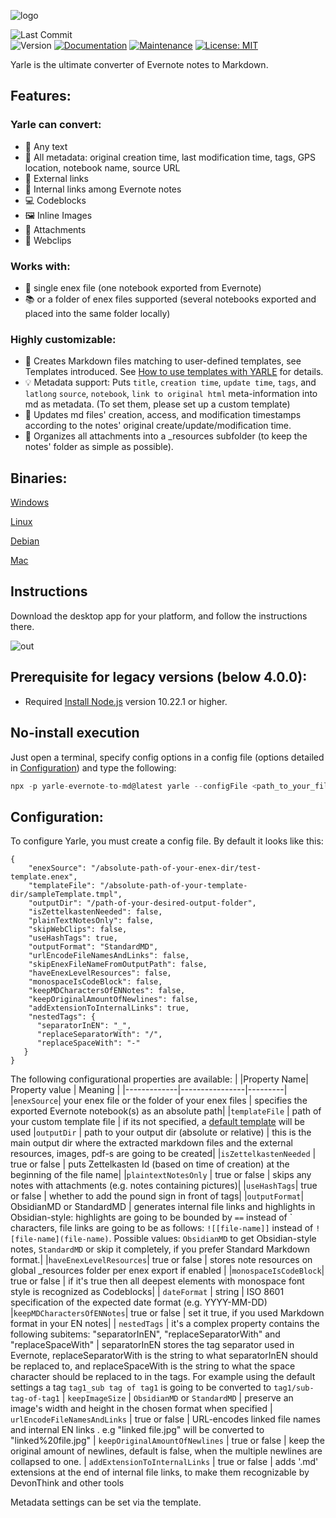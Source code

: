 

![logo](screens/yarle-logo.png)

![Last Commit](https://img.shields.io/github/last-commit/akosbalasko/yarle?style=for-the-badge)  
![Version](https://img.shields.io/badge/version-4.0.11-blue?style=for-the-badge)
[![Documentation](https://img.shields.io/badge/documentation-yes-brightgreen?style=for-the-badge)](https://github.com/akosbalasko/yarle#readme)
[![Maintenance](https://img.shields.io/badge/Maintained%3F-yes-green?style=for-the-badge)](https://github.com/akosbalasko/yarle/graphs/commit-activity)
[![License: MIT](https://img.shields.io/github/license/akosbalasko/yarle?style=for-the-badge)](https://github.com/akosbalasko/yarle/blob/master/LICENSE)


Yarle is the ultimate converter of Evernote notes to Markdown.


## Features:

### Yarle can convert:
- :memo: Any text
- :memo: All metadata: original creation time, last modification time, tags, GPS location, notebook name, source URL
- :link: External links
- :link: Internal links among Evernote notes
- :computer: Codeblocks
- :framed_picture: Inline Images
- :paperclip: Attachments
- :page_facing_up: Webclips

### Works with:
- :notebook: single enex file (one notebook exported from Evernote)
- :books: or a folder of enex files supported (several notebooks exported and placed into the same folder locally)

### Highly customizable:


- :rocket: Creates Markdown files matching to user-defined templates, see Templates introduced. See [How to use templates with YARLE](Templates.md) for details.
- :bulb: Metadata support: Puts `title`, `creation time`, `update time`, `tags`, and `latlong` `source`, `notebook`, `link to original html` meta-information into md as metadata. (To set them, please set up a custom template)
- :hammer: Updates md files' creation, access, and modification timestamps according to the notes' original create/update/modification time.
- :hammer: Organizes all attachments into a _resources subfolder (to keep the notes' folder as simple as possible).

## Binaries: 

[Windows](https://github.com/akosbalasko/yarle/releases/download/v4.0.11/yarle-evernote-to-md-4.0.11.Setup.exe)

[Linux](https://github.com/akosbalasko/yarle/releases/download/v4.0.11/yarle-evernote-to-md-4.0.11-1.x86_64.rpm)

[Debian](https://github.com/akosbalasko/yarle/releases/download/v4.0.11/yarle-evernote-to-md_4.0.11_amd64.deb)

[Mac](https://github.com/akosbalasko/yarle/releases/download/v4.0.11/yarle-evernote-to-md-darwin-x64-4.0.11.zip)



## Instructions

Download the desktop app for your platform, and follow the instructions there.

![out](https://user-images.githubusercontent.com/11886731/114092375-1a72c400-98ba-11eb-9c74-300d1e4c0829.gif)


## Prerequisite for legacy versions (below 4.0.0):

 - Required [Install Node.js](https://nodejs.org/en/download/) version 10.22.1 or higher.

## No-install execution
Just open a terminal, specify config options in a config file (options detailed in [Configuration](#Configuration)) and type the following:

```javascript
npx -p yarle-evernote-to-md@latest yarle --configFile <path_to_your_file e.g. ./config.json>
```

## Configuration:

To configure Yarle, you must create a config file. By default it looks like this:

```
{
    "enexSource": "/absolute-path-of-your-enex-dir/test-template.enex",
    "templateFile": "/absolute-path-of-your-template-dir/sampleTemplate.tmpl",
    "outputDir": "/path-of-your-desired-output-folder",
    "isZettelkastenNeeded": false,
    "plainTextNotesOnly": false,
    "skipWebClips": false,
    "useHashTags": true,
    "outputFormat": "StandardMD",
    "urlEncodeFileNamesAndLinks": false,
    "skipEnexFileNameFromOutputPath": false,
    "haveEnexLevelResources": false,
    "monospaceIsCodeBlock": false,
    "keepMDCharactersOfENNotes": false,
    "keepOriginalAmountOfNewlines": false,
    "addExtensionToInternalLinks": true,
    "nestedTags": {
      "separatorInEN": "_",
      "replaceSeparatorWith": "/",
      "replaceSpaceWith": "-"
   }
}
```
The following configurational properties are available:
|
|Property Name| Property value | Meaning |
|-------------|----------------|---------|
|```enexSource```| your enex file or the folder of your enex files | specifies the exported Evernote notebook(s) as an absolute path|
|```templateFile``` | path of your custom template file | if its not specified, a [default template](https://github.com/akosbalasko/yarle/blob/master/src/utils/templates/default-template.ts) will be used
|```outputDir``` | path to your output dir (absolute or relative) | this is the main output dir where the extracted markdown files and the external resources, images, pdf-s are going to be created|
|```isZettelkastenNeeded``` |  true or false | puts Zettelkasten Id (based on time of creation) at the beginning of the file name|
|```plaintextNotesOnly``` |  true or false | skips any notes with attachments (e.g. notes containing pictures)|
|```useHashTags```|  true or false | whether to add the pound sign in front of tags|
|```outputFormat```|  ObsidianMD or StandardMD | generates internal file links and highlights in Obsidian-style: highlights are going to be bounded by `==` instead of \` characters, file links are going to be as follows: `![[file-name]]` instead of `![file-name](file-name)`. Possible values: `ObsidianMD` to get Obsidian-style notes, `StandardMD` or skip it completely, if you prefer Standard Markdown format.|
|```haveEnexLevelResources```|  true or false | stores note resources on global _resources folder per enex export if enabled |
|```monospaceIsCodeBlock```| true or false | if it's true then all deepest elements with monospace font style is recognized as Codeblocks|
| ```dateFormat``` | string | ISO 8601 specification of the expected date format (e.g. YYYY-MM-DD)
|```keepMDCharactersOfENNotes```| true or false | set it true, if you used Markdown format in your EN notes|
| ```nestedTags``` | it's a complex property contains the following subitems: "separatorInEN", "replaceSeparatorWith" and  "replaceSpaceWith" | separatorInEN stores the tag separator used in Evernote, replaceSeparatorWith is the string to what separatorInEN should be replaced to, and replaceSpaceWith is the string to what the space character should be replaced to in the tags. For example using the default settings a tag ```tag1_sub tag of tag1``` is going to be converted to ```tag1/sub-tag-of-tag1```
| ```keepImageSize``` | `ObsidianMD` or `StandardMD` | preserve an image's width and height in the chosen format when specified
| ```urlEncodeFileNamesAndLinks``` | true or false | URL-encodes linked file names and internal EN links . e.g "linked file.jpg" will be converted to "linked%20file.jpg" 
| ```keepOriginalAmountOfNewlines``` | true or false | keep the original amount of newlines, default is false, when the multiple newlines are collapsed to one. 
| ```addExtensionToInternalLinks``` | true or false | adds '.md' extensions at the end of internal file links, to make them recognizable by DevonThink and other tools 

Metadata settings can be set via the template.
